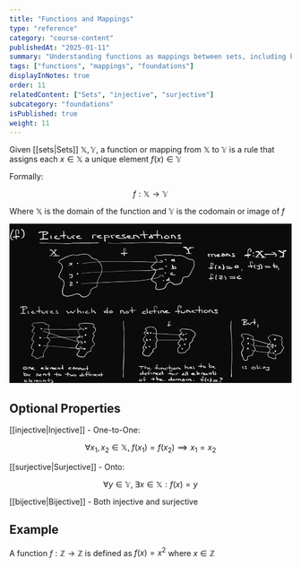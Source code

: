 ```yaml
---
title: "Functions and Mappings"
type: "reference"
category: "course-content"
publishedAt: "2025-01-11"
summary: "Understanding functions as mappings between sets, including key properties and types."
tags: ["functions", "mappings", "foundations"]
displayInNotes: true
order: 11
relatedContent: ["Sets", "injective", "surjective"]
subcategory: "foundations"
isPublished: true
weight: 11
---
```


Given [[sets|Sets]] $\mathbb{X}, \mathbb{Y}$, a function or mapping from $\mathbb{X}$ to $\mathbb{Y}$ is a rule that assigns each $x \in \mathbb{X}$ a unique element $f(x) \in \mathbb{Y}$ 

Formally: 

$$
f: \mathbb{X} \longrightarrow \mathbb{Y}
$$

Where $\mathbb{X}$ is the domain of the function and $\mathbb{Y}$ is the codomain or image of $f$

<img 
  src="/content/assets/images/BasicMappings.png" 
  alt="Basic Function Mappings" 
  width={600} 
  height={400} 
/>

## Optional Properties
[[injective|Injective]] - One-to-One: 

$$
\forall x_1, x_2 \in \mathbb{X}, \; f(x_1)=f(x_2) \implies x_1=x_2
$$

[[surjective|Surjective]] - Onto: 

$$
\forall y \in \mathbb{Y}, \; \exists x \in \mathbb{X} : f(x)=y
$$

[[bijective|Bijective]] - Both injective and surjective

## Example
A function $f: \mathbb{Z} \longrightarrow \mathbb{Z}$ is defined as $f(x)=x^2$ where $x \in \mathbb{Z}$

